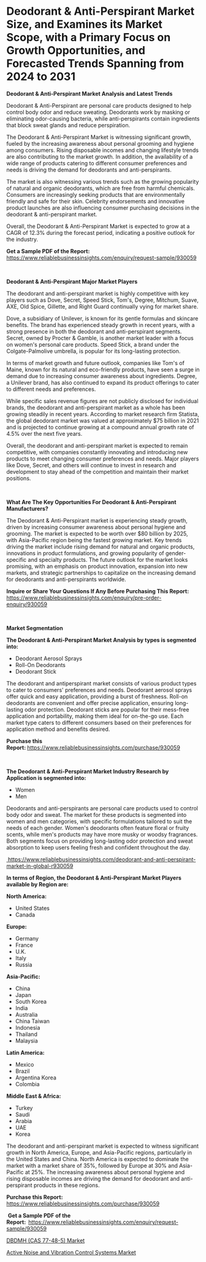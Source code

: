 <p><h1>Deodorant & Anti-Perspirant Market Size, and Examines its Market Scope, with a Primary Focus on Growth Opportunities, and Forecasted Trends Spanning from 2024 to 2031</h1></p><p><strong>Deodorant & Anti-Perspirant Market Analysis and Latest Trends</strong></p>
<p><p>Deodorant & Anti-Perspirant are personal care products designed to help control body odor and reduce sweating. Deodorants work by masking or eliminating odor-causing bacteria, while anti-perspirants contain ingredients that block sweat glands and reduce perspiration.</p><p>The Deodorant & Anti-Perspirant Market is witnessing significant growth, fueled by the increasing awareness about personal grooming and hygiene among consumers. Rising disposable incomes and changing lifestyle trends are also contributing to the market growth. In addition, the availability of a wide range of products catering to different consumer preferences and needs is driving the demand for deodorants and anti-perspirants.</p><p>The market is also witnessing various trends such as the growing popularity of natural and organic deodorants, which are free from harmful chemicals. Consumers are increasingly seeking products that are environmentally friendly and safe for their skin. Celebrity endorsements and innovative product launches are also influencing consumer purchasing decisions in the deodorant & anti-perspirant market.</p><p>Overall, the Deodorant & Anti-Perspirant Market is expected to grow at a CAGR of 12.3% during the forecast period, indicating a positive outlook for the industry.</p></p>
<p><strong>Get a Sample PDF of the Report:&nbsp;</strong> <a href="https://www.reliablebusinessinsights.com/enquiry/request-sample/930059">https://www.reliablebusinessinsights.com/enquiry/request-sample/930059</a></p>
<p>&nbsp;</p>
<p><strong>Deodorant & Anti-Perspirant Major Market Players</strong></p>
<p><p>The deodorant and anti-perspirant market is highly competitive with key players such as Dove, Secret, Speed Stick, Tom's, Degree, Mitchum, Suave, AXE, Old Spice, Gillette, and Right Guard continually vying for market share. </p><p>Dove, a subsidiary of Unilever, is known for its gentle formulas and skincare benefits. The brand has experienced steady growth in recent years, with a strong presence in both the deodorant and anti-perspirant segments. Secret, owned by Procter & Gamble, is another market leader with a focus on women's personal care products. Speed Stick, a brand under the Colgate-Palmolive umbrella, is popular for its long-lasting protection.</p><p>In terms of market growth and future outlook, companies like Tom's of Maine, known for its natural and eco-friendly products, have seen a surge in demand due to increasing consumer awareness about ingredients. Degree, a Unilever brand, has also continued to expand its product offerings to cater to different needs and preferences.</p><p>While specific sales revenue figures are not publicly disclosed for individual brands, the deodorant and anti-perspirant market as a whole has been growing steadily in recent years. According to market research firm Statista, the global deodorant market was valued at approximately $75 billion in 2021 and is projected to continue growing at a compound annual growth rate of 4.5% over the next five years.</p><p>Overall, the deodorant and anti-perspirant market is expected to remain competitive, with companies constantly innovating and introducing new products to meet changing consumer preferences and needs. Major players like Dove, Secret, and others will continue to invest in research and development to stay ahead of the competition and maintain their market positions.</p></p>
<p>&nbsp;</p>
<p><strong>What Are The Key Opportunities For Deodorant & Anti-Perspirant Manufacturers?</strong></p>
<p><p>The Deodorant & Anti-Perspirant market is experiencing steady growth, driven by increasing consumer awareness about personal hygiene and grooming. The market is expected to be worth over $80 billion by 2025, with Asia-Pacific region being the fastest growing market. Key trends driving the market include rising demand for natural and organic products, innovations in product formulations, and growing popularity of gender-specific and specialty products. The future outlook for the market looks promising, with an emphasis on product innovation, expansion into new markets, and strategic partnerships to capitalize on the increasing demand for deodorants and anti-perspirants worldwide.</p></p>
<p><strong>Inquire or Share Your Questions If Any Before Purchasing This Report:</strong> <a href="https://www.reliablebusinessinsights.com/enquiry/pre-order-enquiry/930059">https://www.reliablebusinessinsights.com/enquiry/pre-order-enquiry/930059</a></p>
<p>&nbsp;</p>
<p><strong>Market Segmentation</strong></p>
<p><strong>The Deodorant & Anti-Perspirant Market Analysis by types is segmented into:</strong></p>
<p><ul><li>Deodorant Aerosol Sprays</li><li>Roll-On Deodorants</li><li>Deodorant Stick</li></ul></p>
<p><p>The deodorant and antiperspirant market consists of various product types to cater to consumers' preferences and needs. Deodorant aerosol sprays offer quick and easy application, providing a burst of freshness. Roll-on deodorants are convenient and offer precise application, ensuring long-lasting odor protection. Deodorant sticks are popular for their mess-free application and portability, making them ideal for on-the-go use. Each market type caters to different consumers based on their preferences for application method and benefits desired.</p></p>
<p><strong>Purchase this Report:&nbsp;</strong><a href="https://www.reliablebusinessinsights.com/purchase/930059">https://www.reliablebusinessinsights.com/purchase/930059</a></p>
<p>&nbsp;</p>
<p><strong>The Deodorant & Anti-Perspirant Market Industry Research by Application is segmented into:</strong></p>
<p><ul><li>Women</li><li>Men</li></ul></p>
<p><p>Deodorants and anti-perspirants are personal care products used to control body odor and sweat. The market for these products is segmented into women and men categories, with specific formulations tailored to suit the needs of each gender. Women's deodorants often feature floral or fruity scents, while men's products may have more musky or woodsy fragrances. Both segments focus on providing long-lasting odor protection and sweat absorption to keep users feeling fresh and confident throughout the day.</p></p>
<p><a href="https://www.reliablebusinessinsights.com/deodorant-and-anti-perspirant-market-in-global-r930059">&nbsp;https://www.reliablebusinessinsights.com/deodorant-and-anti-perspirant-market-in-global-r930059</a></p>
<p><strong>In terms of Region, the Deodorant & Anti-Perspirant Market Players available by Region are:</strong></p>
<p>
    <p> <strong> North America: </strong>
        <ul>
            <li>United States</li>
            <li>Canada</li>
        </ul>
        </p> 
    <p> <strong> Europe: </strong>
        <ul>
            <li>Germany</li>
            <li>France</li>
            <li>U.K.</li>
            <li>Italy</li>
            <li>Russia</li>
        </ul>
        </p> 
    <p> <strong> Asia-Pacific: </strong>
        <ul>
            <li>China</li>
            <li>Japan</li>
            <li>South Korea</li>
            <li>India</li>
            <li>Australia</li>
            <li>China Taiwan</li>
            <li>Indonesia</li>
            <li>Thailand</li>
            <li>Malaysia</li>
        </ul>
        </p> 
    <p> <strong> Latin America: </strong>
        <ul>
            <li>Mexico</li>
            <li>Brazil</li>
            <li>Argentina Korea</li>
            <li>Colombia</li>
        </ul>
        </p> 
    <p> <strong> Middle East & Africa: </strong>
        <ul>
            <li>Turkey</li>
            <li>Saudi</li>
            <li>Arabia</li>
            <li>UAE</li>
            <li>Korea</li>
        </ul>
    </p>
    </p>
<p><p>The deodorant and anti-perspirant market is expected to witness significant growth in North America, Europe, and Asia-Pacific regions, particularly in the United States and China. North America is expected to dominate the market with a market share of 35%, followed by Europe at 30% and Asia-Pacific at 25%. The increasing awareness about personal hygiene and rising disposable incomes are driving the demand for deodorant and anti-perspirant products in these regions.</p></p>
<p><strong>Purchase this Report: </strong><a href="https://www.reliablebusinessinsights.com/purchase/930059">https://www.reliablebusinessinsights.com/purchase/930059</a></p>
<p>&nbsp;<strong>Get a Sample PDF of the Report:&nbsp;&nbsp;</strong><a href="https://www.reliablebusinessinsights.com/enquiry/request-sample/930059">https://www.reliablebusinessinsights.com/enquiry/request-sample/930059</a></p>
<p><strong></strong></p>
<p><p><a href="https://issuu.com/reportprime-2/docs/dbdmh-cas-77-48-5-market-size-2030._9ccd53e7fc72e1">DBDMH (CAS 77-48-5) Market</a></p><p><a href="https://github.com/wwwkeltoum/Market-Research-Report-List-4/blob/main/active-noise-and-vibration-control-systems-market.md">Active Noise and Vibration Control Systems Market</a></p></p>